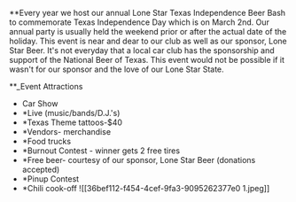 **Every year we host our annual Lone Star Texas Independence Beer Bash to commemorate Texas Independence Day which is on March 2nd. Our annual party is usually held the weekend prior or after the actual date of the holiday. This event is near and dear to our club as well as our sponsor, Lone Star Beer. It's not everyday that a local car club has the sponsorship and support of the National Beer of Texas. This event would not be possible if it wasn't for our sponsor and the love of our Lone Star State.  

**_Event Attractions
- Car Show
- *Live (music/bands/D.J.'s)
- *Texas Theme tattoos-$40
- *Vendors- merchandise
- *Food trucks
- *Burnout Contest - winner gets 2 free tires
- *Free beer- courtesy of our sponsor, Lone Star Beer (donations accepted)
- *Pinup Contest
- *Chili cook-off
![[36bef112-f454-4cef-9fa3-9095262377e0 1.jpeg]]
